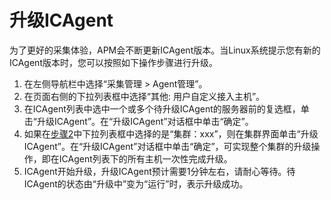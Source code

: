 # 升级ICAgent<a name="apm_02_0047"></a>

为了更好的采集体验，APM会不断更新ICAgent版本。当Linux系统提示您有新的ICAgent版本时，您可以按照如下操作步骤进行升级。

1.  在左侧导航栏中选择“采集管理 \> Agent管理”。
2.  <a name="le2454059d81c4a96b176c5e42ce9b935"></a>在页面右侧的下拉列表框中选择“其他: 用户自定义接入主机”。
3.  在ICAgent列表中选中一个或多个待升级ICAgent的服务器前的复选框，单击“升级ICAgent”。在“升级ICAgent”对话框中单击“确定”。
4.  如果在[步骤2](#le2454059d81c4a96b176c5e42ce9b935)中下拉列表框中选择的是“集群：xxx”，则在集群界面单击“升级ICAgent”。在“升级ICAgent”对话框中单击“确定”，可实现整个集群的升级操作，即在ICAgent列表下的所有主机一次性完成升级。
5.  ICAgent开始升级，升级ICAgent预计需要1分钟左右，请耐心等待。待ICAgent的状态由“升级中”变为“运行”时，表示升级成功。

